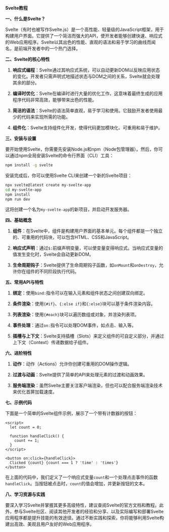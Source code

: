**Svelte教程**

**一、什么是Svelte？**

Svelte（有时也被写作Svelte.js）是一个高性能、轻量级的JavaScript框架，用于构建用户界面。它提供了一个简洁而强大的API，使开发者能够创建快速、响应式的Web应用程序。Svelte以其出色的性能、直观的语法和易于学习的曲线而闻名，是前端开发者中的一个热门选择。

**二、Svelte的核心特性**

1. **响应式编程**：Svelte通过其响应式系统，可以自动更新DOM以反映应用状态的变化。开发者只需声明式地描述状态与DOM之间的关系，Svelte就会处理其余的部分。

2. **编译时优化**：Svelte在编译时进行大量的优化工作，这意味着最终生成的应用程序代码非常高效，能够带来出色的性能。

3. **简洁的语法**：Svelte的语法简单直观，易于学习和使用。它鼓励开发者使用最少的代码来实现所需的功能。

4. **组件化**：Svelte支持组件化开发，使得代码更加模块化、可重用和易于维护。

**三、安装与设置**

要开始使用Svelte，你需要先安装Node.js和npm（Node包管理器）。然后，你可以通过npm全局安装Svelte的命令行界面（CLI）工具：

```bash
npm install -g svelte
```

安装完成后，你可以使用Svelte CLI来创建一个新的Svelte项目：

```bash
npx svelte@latest create my-svelte-app
cd my-svelte-app
npm install
npm run dev
```

这将创建一个名为`my-svelte-app`的新项目，并启动开发服务器。

**四、基础概念**

1. **组件**：在Svelte中，组件是构建用户界面的基本单元。每个组件都是一个独立的、可重用的代码块，可以包含HTML、CSS和JavaScript。

2. **响应式声明**：通过`$:`前缀声明变量，可以使变量变得响应式。当响应式变量的值发生变化时，Svelte会自动更新DOM。

3. **生命周期钩子**：Svelte提供了生命周期钩子函数，如`onMount`和`onDestroy`，允许你在组件的不同阶段执行代码。

**五、常用API与特性**

1. **绑定**：使用`bind:`指令可以在输入元素和组件状态之间创建双向绑定。

2. **条件渲染**：使用`{#if}`、`{:else if}`和`{:else}`块可以基于条件渲染内容。

3. **列表渲染**：使用`{#each}`块可以遍历数组或对象，并渲染列表项。

4. **事件处理**：通过`on:`指令可以处理DOM事件，如点击、输入等。

5. **插槽与上下文**：Svelte支持插槽（Slots）来定义组件的可自定义部分，并通过上下文（Context）传递数据给子组件。

**六、进阶特性**

1. **动作**：动作（Actions）允许你创建可重用的DOM操作逻辑。

2. **过渡与动画**：Svelte提供了简单的API来处理元素的过渡和动画效果。

3. **服务端渲染**：虽然Svelte主要关注客户端渲染，但也可以配合服务端渲染技术来优化首屏加载速度。

**七、示例代码**

下面是一个简单的Svelte组件示例，展示了一个带有计数器的按钮：

```svelte
<script>
  let count = 0;

  function handleClick() {
    count += 1;
  }
</script>

<button on:click={handleClick}>
  Clicked {count} {count === 1 ? 'time' : 'times'}
</button>
```

在上面的代码中，我们定义了一个响应式变量`count`和一个处理点击事件的函数`handleClick`。当按钮被点击时，`count`的值会增加，并更新按钮的文本。

**八、学习资源与实践**

要深入学习Svelte并掌握其更多高级特性，建议查阅Svelte的官方文档和教程。此外，参与Svelte社区、阅读其他开发者的经验和分享、以及实际编写和部署Svelte应用程序都是提升技能的有效途径。通过不断实践和探索，你将能够利用Svelte构建出高效、美观且用户友好的Web应用程序。